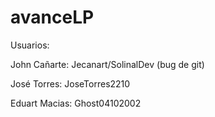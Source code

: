 # avanceLP
Usuarios:


John Cañarte: Jecanart/SolinalDev (bug de git)

José Torres: JoseTorres2210

Eduart Macias: Ghost04102002

